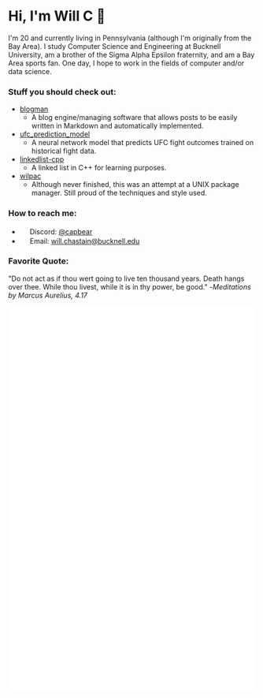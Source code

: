 # Hi, I'm Will C 👋

I'm 20 and currently living in Pennsylvania (although I'm originally from the Bay Area). I study Computer Science and Engineering at Bucknell University, am a brother of the Sigma Alpha Epsilon fraternity, and am a Bay Area sports fan. One day, I hope to work in the fields of computer and/or data science.

### Stuff you should check out:
- [blogman](https://github.com/CrazyWillBear/blogman)
   - A blog engine/managing software that allows posts to be easily written in Markdown and automatically implemented.
- [ufc_prediction_model](https://github.com/CrazyWillBear/ufc_prediction_model)
   - A neural network model that predicts UFC fight outcomes trained on historical fight data.
- [linkedlist-cpp](https://github.com/CrazyWillBear/linkedlist-cpp)
   - A linked list in C++ for learning purposes.
- [wilpac](https://github.com/CrazyWillBear/wilpac)
   - Although never finished, this was an attempt at a UNIX package manager. Still proud of the techniques and style used.

### How to reach me:
- <img src="https://www.freepnglogos.com/uploads/discord-logo-png/discord-u2013-swiss-geeks-23.png" width="16" height="16" /> Discord: [@capbear](https://discord.com/users/480455714272444426)
- <img src="https://cdn3.iconfinder.com/data/icons/linecons-free-vector-icons-pack/32/mail-512.png" width="16" height="16" /> Email: [will.chastain@bucknell.edu](mailto:will.chastain@bucknell.edu)

### Favorite Quote:
"Do not act as if thou wert going to live ten thousand years. Death hangs over thee. While thou livest, while it is in thy power, be good."  -*Meditations by Marcus Aurelius, 4.17*

![Metrics](https://github.com/CrazyWillBear/CrazyWillBear/blob/main/github-metrics.svg)
